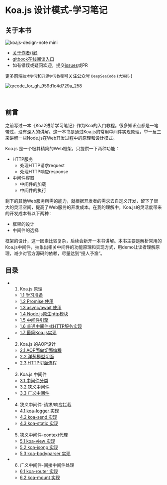 # Koa.js 设计模式-学习笔记

## 关于本书

![koajs-design-note mini](https://user-images.githubusercontent.com/8216630/42525467-ceea9f42-84a5-11e8-9f3f-9ce358952a51.png)

- [关于作者(我)](https://chenshenhai.github.io/)
- [gitbook在线阅读入口](https://chenshenhai.github.io/koajs-design-note/)
- 如有错误或疑问欢迎，提交[issues](https://github.com/chenshenhai/koajs-design-note/issues)或PR


更多前端`技术学习`和`开源学习教程`可关注公众号 `DeepSeaCode`  (`大海码` ) 

![qrcode_for_gh_959d1c4d729a_258](https://user-images.githubusercontent.com/8216630/43264303-495bf52c-9118-11e8-85cd-4ec6fcc6d066.jpg)

<br/>


## 前言

之前写过一本《Koa2进阶学习笔记》作为Koa的入门教程。很多知识点都是一笔带过，没有深入的讲解。这一本书是通过Koa.js的常用中间件实现原理，举一反三来讲解一些Node.js在Web开发过程中的原理和设计模式。


Koa.js 是一个极其精简的Web框架，只提供一下两种功能：

- HTTP服务
    - 处理HTTP请求request
    - 处理HTTP响应response
- 中间件容器
    - 中间件的加载
    - 中间件的执行

剩下的其他Web服务所需的能力，就根据开发者的需求去自定义开发，留下了很大的灵活空间，提高了Web服务的开发成本。在我的理解中，Koa.js的灵活度带来的开发成本有以下两种：

- 框架的设计
- 中间件的选择

框架的设计，这一因素比较复杂，后续会新开一本书讲解。本书主要是解析常用的Koa.js中间件，抽象出相关中间件的功能原理和实现方式，用demo让读者理解原理，减少对官方源码的依赖，尽量达到“授人予渔”。



## 目录


* 1. Koa.js 原理
    * [1.1 学习准备](https://github.com/chenshenhai/koajs-design-note/tree/master/note/chapter01/01.md)   
    * [1.2 Promise 使用](https://github.com/chenshenhai/koajs-design-note/tree/master/note/chapter01/02.md)
    * [1.3 async/await 使用](https://github.com/chenshenhai/koajs-design-note/tree/master/note/chapter01/03.md)
    * [1.4 Node.js原生http模块](https://github.com/chenshenhai/koajs-design-note/tree/master/note/chapter01/04.md)
    * [1.5 中间件引擎](https://github.com/chenshenhai/koajs-design-note/tree/master/note/chapter01/05.md)
    * [1.6 普通中间件式HTTP服务实现](https://github.com/chenshenhai/koajs-design-note/tree/master/note/chapter01/06.md)
    * [1.7 最简Koa.js实现](https://github.com/chenshenhai/koajs-design-note/tree/master/note/chapter01/07.md)
* 2. Koa.js 的AOP设计
    * [2.1 AOP面向切面编程](https://github.com/chenshenhai/koajs-design-note/tree/master/note/chapter02/01.md)
    * [2.2 洋葱模型切面](https://github.com/chenshenhai/koajs-design-note/tree/master/note/chapter02/02.md)
    * [2.3 HTTP切面流程](https://github.com/chenshenhai/koajs-design-note/tree/master/note/chapter02/03.md)
* 3. Koa.js 中间件
    * [3.1 中间件分类](https://github.com/chenshenhai/koajs-design-note/tree/master/note/chapter03/01.md)
    * [3.2 狭义中间件](https://github.com/chenshenhai/koajs-design-note/tree/master/note/chapter03/02.md)
    * [3.3 广义中间件](https://github.com/chenshenhai/koajs-design-note/tree/master/note/chapter03/03.md)
* 4. 狭义中间件-请求/响应拦截
    * [4.1 koa-logger 实现](https://github.com/chenshenhai/koajs-design-note/tree/master/note/chapter04/01.md)
    * [4.2 koa-send 实现](https://github.com/chenshenhai/koajs-design-note/tree/master/note/chapter04/02.md)
    * [4.3 koa-static 实现](https://github.com/chenshenhai/koajs-design-note/tree/master/note/chapter04/03.md)
* 5. 狭义中间件-context代理
    * [5.1 koa-view 实现](https://github.com/chenshenhai/koajs-design-note/tree/master/note/chapter05/01.md)
    * [5.2 koa-jsonp 实现](https://github.com/chenshenhai/koajs-design-note/tree/master/note/chapter05/02.md)
    * [5.3 koa-bodyparser 实现](https://github.com/chenshenhai/koajs-design-note/tree/master/note/chapter05/03.md)
* 6. 广义中间件-间接中间件处理
    * [6.1 koa-router 实现](https://github.com/chenshenhai/koajs-design-note/tree/master/note/chapter06/01.md)
    * [6.2 koa-mount 实现](https://github.com/chenshenhai/koajs-design-note/tree/master/note/chapter06/02.md)
    











